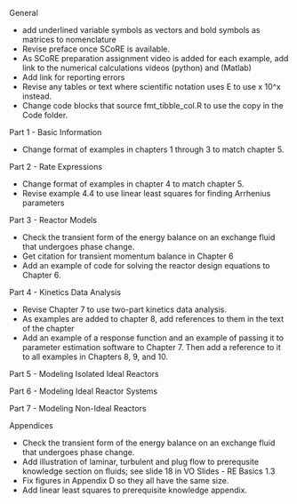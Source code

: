 General

* add underlined variable symbols as vectors and bold symbols as matrices to nomenclature
* Revise preface once SCoRE is available.
* As SCoRE preparation assignment video is added for each example, add link to the numerical calculations videos (python) and (Matlab)
* Add link for reporting errors
* Revise any tables or text where scientific notation uses E to use x 10^x instead.
* Change code blocks that source fmt_tibble_col.R to use the copy in the Code folder.

Part 1 - Basic Information
* Change format of examples in chapters 1 through 3 to match chapter 5.

Part 2 - Rate Expressions
* Change format of examples in chapter 4 to match chapter 5.
* Revise example 4.4 to use linear least squares for finding Arrhenius parameters

Part 3 - Reactor Models

* Check the transient form of the energy balance on an exchange fluid that undergoes phase change.
* Get citation for transient momentum balance in Chapter 6
* Add an example of code for solving the reactor design equations to Chapter 6.

Part 4 - Kinetics Data Analysis
* Revise Chapter 7 to use two-part kinetics data analysis.
* As examples are added to chapter 8, add references to them in the text of the chapter
* Add an example of a response function and an example of passing it to parameter estimation software to Chapter 7. Then add a reference to it to all examples in Chapters 8, 9, and 10.

Part 5 - Modeling Isolated Ideal Reactors

Part 6 - Modeling Ideal Reactor Systems

Part 7 - Modeling Non-Ideal Reactors

Appendices

* Check the transient form of the energy balance on an exchange fluid that undergoes phase change.
* Add illustration of laminar, turbulent and plug flow to prerequsite knowledge section on fluids; see slide 18 in VO Slides - RE Basics 1.3
* Fix figures in Appendix D so they all have the same size.
* Add linear least squares to prerequisite knowledge appendix.
